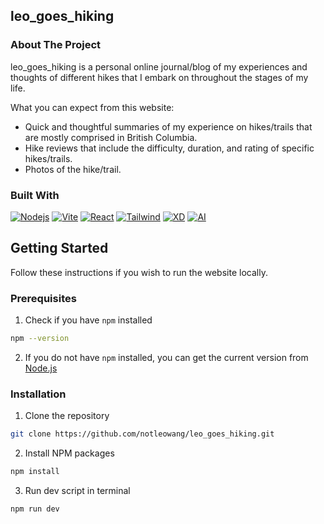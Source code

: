 ## leo_goes_hiking

### About The Project
leo_goes_hiking is a personal online journal/blog of my experiences and thoughts of different hikes that I embark on
throughout the stages of my life.

What you can expect from this website:
- Quick and thoughtful summaries of my experience on hikes/trails that are mostly comprised in British Columbia.
- Hike reviews that include the difficulty, duration, and rating of specific hikes/trails.
- Photos of the hike/trail.

### Built With
[![Nodejs][Node-Badge]][Node-URL]
[![Vite][Vite-Badge]][Vite-URL]
[![React][React-Badge]][React-URL]
[![Tailwind][Tailwind-Badge]][Tailwind-URL]
[![XD][XD-Badge]][XD-URL]
[![AI][AI-Badge]][AI-URL]

[Node-Badge]: https://img.shields.io/badge/Node.js-0f0f0f?style=for-the-badge&logo=Node.js&logoColor=339933
[Node-URL]: https://nodejs.org/en
[Vite-Badge]: https://img.shields.io/badge/Vite-0f0f0f?style=for-the-badge&logo=Vite&logoColor=646CFF
[Vite-URL]: https://vitejs.dev/
[React-Badge]: https://img.shields.io/badge/React-0f0f0f?style=for-the-badge&logo=React&logoColor=61DAFB
[React-URL]: https://react.dev/
[Tailwind-Badge]: https://img.shields.io/badge/Tailwind-0f0f0f?style=for-the-badge&logo=Tailwind-CSS&logoColor=06B6D4
[Tailwind-URL]: https://tailwindcss.com/
[XD-Badge]: https://img.shields.io/badge/Adobe%20XD-0f0f0f?style=for-the-badge&logo=Adobe%20XD&logoColor=%23FF61F6
[XD-URL]: https://www.adobe.com/ca/
[AI-Badge]: https://img.shields.io/badge/Adobe%20Illustrator-0f0f0f?style=for-the-badge&logo=Adobe%20Illustrator&logoColor=FF9A00
[AI-URL]: https://www.adobe.com/ca/

## Getting Started
Follow these instructions if you wish to run the website locally.

### Prerequisites
1. Check if you have `npm` installed
```sh
npm --version
```
2. If you do not have `npm` installed, you can get the current version from [Node.js](https://nodejs.org/en)

### Installation
1. Clone the repository
```sh
git clone https://github.com/notleowang/leo_goes_hiking.git
```
2. Install NPM packages
```sh
npm install
```
3. Run dev script in terminal
```sh
npm run dev
```
